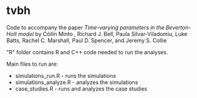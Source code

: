 # tvbh
Code to accompany the paper *Time-varying parameters in the Beverton-Holt model* by Cóilín Minto , Richard J. Bell, Paula Silvar-Viladomiu, Luke Batts, Rachel C. Marshall, Paul D. Spencer, and Jeremy S. Collie

"R" folder contains R and C++ code needed to run the analyses. 

Main files to run are:

+ simulations_run.R - runs the simulations
+ simulations_analyze.R - analyzes the simulations
+ case_studies.R - runs and analyzes the case studies

